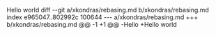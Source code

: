 Hello world
diff --git a/xkondras/rebasing.md b/xkondras/rebasing.md
index e965047..802992c 100644
--- a/xkondras/rebasing.md
+++ b/xkondras/rebasing.md
@@ -1 +1 @@
-Hello
+Hello world

